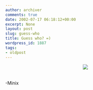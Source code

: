 ```yaml
---
author: archiver
comments: true
date: 2002-07-17 06:18:12+00:00
excerpt: None
layout: post
slug: guess-who
title: Guess who? =)
wordpress_id: 1887
tags:
- oldpost
---
```


<center><img src = "http://www.oliverweb.com/newsimages/guesswho.jpg"></center><br /><br />-Minix